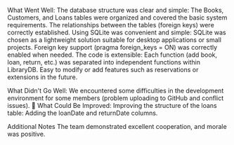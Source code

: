 What Went Well:
The database structure was clear and simple:
The Books, Customers, and Loans tables were organized and covered the basic system requirements.
The relationships between the tables (foreign keys) were correctly established.
Using SQLite was convenient and simple:
SQLite was chosen as a lightweight solution suitable for desktop applications or small projects.
Foreign key support (pragma foreign_keys = ON) was correctly enabled when needed.
The code is extensible:
Each function (add book, loan, return, etc.) was separated into independent functions within LibraryDB.
Easy to modify or add features such as reservations or extensions in the future.

What Didn't Go Well:
We encountered some difficulties in the development environment for some members (problem uploading to GitHub and conflict issues).
🔧 What Could Be Improved:
Improving the structure of the loans table:
Adding the loanDate and returnDate columns.

Additional Notes
The team demonstrated excellent cooperation, and morale was positive.